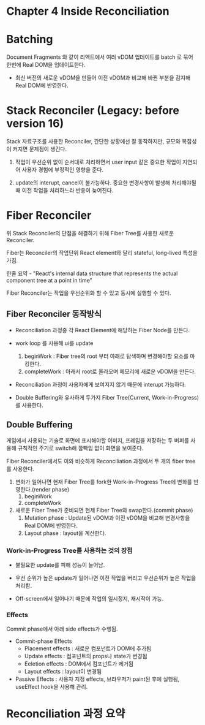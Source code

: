 # Chapter 4 Inside Reconciliation

# Batching

Document Fragments 와 같이 리엑트에서 여러 vDOM 업데이트를 batch 로 묶어 한번에 Real DOM을 업데이트한다.

- 최신 버전의 새로운 vDOM을 만들어 이전 vDOM과 비교해 바뀐 부분을 감지해 Real DOM에 반영한다.

# Stack Reconciler (Legacy: before version 16)

Stack 자료구조를 사용한 Reconciler, 간단한 상황에선 잘 동작하지만, 규모와 복잡성이 커지면 문제점이 생긴다.

1. 작업이 우선순위 없이 순서대로 처리하면서 user input 같은 중요한 작업이 지연되어 사용자 경험에 부정적인 영향을 준다.

2. update의 interupt, cancel이 불가능하다. 중요한 변경사항이 발생해 처리해야될 때 이전 작업을 처리하느라 반응이 늦어진다.

# Fiber Reconciler

위 Stack Reconciler의 단점을 해결하기 위해 Fiber Tree를 사용한 새로운 Reconciler.

Fiber는 Reconciler의 작업단위 React element와 달리 stateful, long-lived 특성을 가짐.

한줄 요약 - "React's internal data structure that represents the actual component tree at a point in time"

Fiber Reconciler는 작업을 우선순위화 할 수 있고 동시에 실행할 수 있다.

## Fiber Reconciler 동작방식

- Reconciliation 과정중 각 React Element에 해당하는 Fiber Node를 만든다.

- work loop 를 사용해 ui를 update

  1. beginWork : Fiber tree의 root 부터 아래로 탐색하며 변경해야할 요소를 마킹한다.
  2. completeWork : 아래서 root로 올라오며 메모리에 새로운 vDOM을 만든다.

- Reconciliation 과정이 사용자에게 보여지지 않기 때문에 interupt 가능하다.

- Double Buffering와 유사하게 두가지 Fiber Tree(Current, Work-in-Progress)를 사용한다.

## Double Buffering

게임에서 사용되는 기술로 화면에 표시해야할 이미지, 프레임을 저장하는 두 버퍼를 사용해 규칙적인 주기로 switch해 깜빡임 없이 화면을 보여준다.

Fiber Reconciler에서도 이와 비슷하게 Reconciliation 과정에서 두 개의 fiber tree를 사용한다.

1. 변화가 일어나면 현재 Fiber Tree를 fork한 Work-in-Progress Tree에 변화를 반영한다.(render phase)
   1. beginWork
   2. completeWork
2. 새로운 Fiber Tree가 준비되면 현제 Fiber Tree와 swap한다.(commit phase)
   1. Mutation phase : Update된 vDOM과 이전 vDOM을 비교해 변경사항을 Real DOM에 반영한다.
   2. Layout phase : layout을 계산한다.

### Work-in-Progress Tree를 사용하는 것의 장점

- 불필요한 update를 피해 성능이 늘어남.

- 우선 순위가 높은 update가 일어나면 이전 작업을 버리고 우선순위가 높은 작업을 처리함.

- Off-screen에서 일어나기 때문에 작업의 일시정지, 재시작이 가능.

### Effects

Commit phase에서 아래 side effects가 수행됨.

- Commit-phase Effects
  - Placement effects : 새로운 컴포넌트가 DOM에 추가됨
  - Update effects : 컴포넌트의 props나 state가 변경됨
  - Eeletion effects : DOM에서 컴포넌트가 제거됨
  - Layout effects : layout이 변경됨
- Passive Effects : 사용자 지정 effects, 브라우저가 paint된 후에 실행됨, useEffect hook을 사용해 관리.

# Reconciliation 과정 요약
